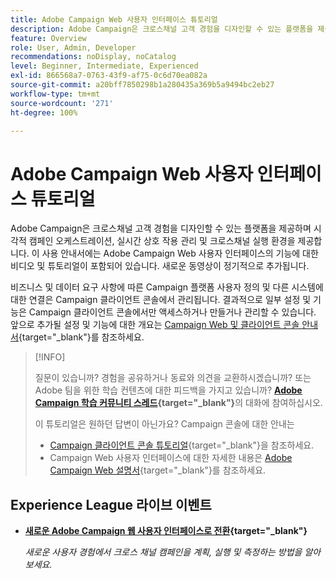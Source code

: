 ```yaml
---
title: Adobe Campaign Web 사용자 인터페이스 튜토리얼
description: Adobe Campaign은 크로스채널 고객 경험을 디자인할 수 있는 플랫폼을 제공하며 시각적 캠페인 오케스트레이션, 실시간 상호 작용 관리 및 크로스채널 실행 환경을 제공합니다. 이 사용 안내서에는 Adobe Campaign Web 사용자 인터페이스의 기능에 대한 비디오 및 튜토리얼이 포함되어 있습니다.
feature: Overview
role: User, Admin, Developer
recommendations: noDisplay, noCatalog
level: Beginner, Intermediate, Experienced
exl-id: 866568a7-0763-43f9-af75-0c6d70ea082a
source-git-commit: a20bff7850298b1a280435a369b5a9494bc2eb27
workflow-type: tm+mt
source-wordcount: '271'
ht-degree: 100%

---
```


# Adobe Campaign Web 사용자 인터페이스 튜토리얼

Adobe Campaign은 크로스채널 고객 경험을 디자인할 수 있는 플랫폼을 제공하며 시각적 캠페인 오케스트레이션, 실시간 상호 작용 관리 및 크로스채널 실행 환경을 제공합니다. 이 사용 안내서에는 Adobe Campaign Web 사용자 인터페이스의 기능에 대한 비디오 및 튜토리얼이 포함되어 있습니다. 새로운 동영상이 정기적으로 추가됩니다.

비즈니스 및 데이터 요구 사항에 따른 Campaign 플랫폼 사용자 정의 및 다른 시스템에 대한 연결은 Campaign 클라이언트 콘솔에서 관리됩니다. 결과적으로 일부 설정 및 기능은 Campaign 클라이언트 콘솔에서만 액세스하거나 만들거나 관리할 수 있습니다. 앞으로 추가될 설정 및 기능에 대한 개요는 [Campaign Web 및 클라이언트 콘솔 안내서](https://experienceleague.adobe.com/docs/campaign-web/v8/start/capability-matrix.html?lang=ko){target="_blank"}를 참조하세요.

>[!INFO]
> 
> 질문이 있습니까? 경험을 공유하거나 동료와 의견을 교환하시겠습니까? 또는 Adobe 팀을 위한 학습 컨텐츠에 대한 피드백을 가지고 있습니까? **[Adobe Campaign 학습 커뮤니티 스레드](https://experienceleaguecommunities.adobe.com:443/t5/adobe-campaign-classic/join-the-discussion-on-adobe-campaign-learning/td-p/419096){target="_blank"}**&#x200B;의 대화에 참여하십시오.
>
>
> 이 튜토리얼은 원하던 답변이 아닌가요?
> Campaign 콘솔에 대한 안내는
> * [Campaign 클라이언트 콘솔 튜토리얼](https://experienceleague.adobe.com/docs/campaign-learn/tutorials/overview.html?lang=ko){target="_blank"}을 참조하세요.
> * Campaign Web 사용자 인터페이스에 대한 자세한 내용은 [Adobe Campaign Web 설명서](https://experienceleague.adobe.com/docs/campaign-web/v8/campaign-web-home.html?lang=ko){target="_blank"}를 참조하세요.

<div id="recs-overview-body-1"></div>
<div id="recs-overview-body-2"></div>
<div id="recs-overview-body-3"></div>
<div id="recs-overview-body-4"></div>
<div id="recs-overview-body-5"></div>
<div id="recs-overview-body-6"></div>

<div id="staff-picks-section">
</div>

## Experience League 라이브 이벤트

* **[새로운 Adobe Campaign 웹 사용자 인터페이스로 전환](https://experienceleague.adobe.com/docs/events/experience-league-live-recordings/episodes/exl-live-episode-02-29-24.html?lang=ko){target="_blank"}**

  *새로운 사용자 경험에서 크로스 채널 캠페인을 계획, 실행 및 측정하는 방법을 알아보세요.*
